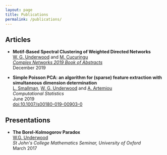 ```yaml
---
layout: page
title: Publications
permalink: /publications/
---
```


## Articles

- **Motif-Based Spectral Clustering of Weighted Directed Networks** <br>
[W. G. Underwood][wgunderwood] and [M. Cucuringu][mcucuringu] <br>
[*Complex Networks 2019 Book of Abstracts*](https://www.complexnetworks.org/) <br>
December 2019

- **Simple Poisson PCA: an algorithm for (sparse) feature extraction
with simultaneous dimension determination** <br>
[L. Smallman][lsmallman],
[W. G. Underwood][wgunderwood] and
[A. Artemiou][aartemiou] <br>
*Computational Statistics* <br>
June 2019 <br>
[doi:10.1007/s00180-019-00903-0](https://doi.org/doi:10.1007/s00180-019-00903-0)



## Presentations

- **The Borel-Kolmogorov Paradox** <br>
[W.G. Underwood][wgunderwood] <br>
*St John's College Mathematics Seminar, University of Oxford* <br>
March 2017


[wgunderwood]: ./index.html
[mcucuringu]: https://scholar.google.com/citations?user=GFvVRzwAAAAJ&hl=en
[aartemiou]: http://www.google.com/url?q=http%3A%2F%2Fartemioua.com%2F&sa=D&sntz=1&usg=AFQjCNFGen68J9EmhvGCbaFRcl6fqTxuRQ
[lsmallman]: https://scholar.google.co.uk/citations?user=B1A0KykAAAAJ&hl=en
